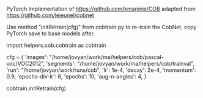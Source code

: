 PyTorch Implementation of https://github.com/kmaninis/COB adapted from https://github.com/lejeunel/cobnet

Use method "initRetrain(cfg)" from cobtrain.py to re-train the CobNet, copy PyTorch save to base models after.

import helpers.cob.cobtrain as cobtrain

cfg = {
    'images': "/home/jovyan/work/ma/helpers/cob/pascal-voc/VOC2012",
    'segments': "/home/jovyan/work/ma/helpers/cob/trainval",
    'run': "/home/jovyan/work/runs/cob",
    'lr': 1e-4,
    'decay': 2e-4,
    'momentum': 0.9,
    'epochs-div-lr': 6,
    'epochs': 10,
    'aug-n-angles': 4,
}

cobtrain.initRetrain(cfg)